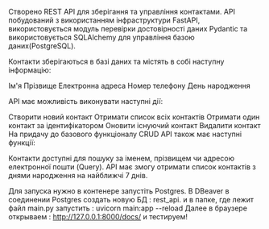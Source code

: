 Cтворено REST API для зберігання та управління контактами. API побудований з використанням інфраструктури FastAPI, використовується модуль перевірки достовірності даних Pydantic та використовується SQLAlchemy для управління базою даних(PostgreSQL).

Контакти зберігаються в базі даних та містять в собі наступну інформацію:

Ім'я
Прізвище
Електронна адреса
Номер телефону
День народження

API має можливість виконувати наступні дії:

Створити новий контакт
Отримати список всіх контактів
Отримати один контакт за ідентифікатором
Оновити існуючий контакт
Видалити контакт
На придачу до базового функціоналу CRUD API також має наступні функції:

Контакти доступні для пошуку за іменем, прізвищем чи адресою електронної пошти (Query).
API має змогу отримати список контактів з днями народження на найближчі 7 днів.

Для запуска нужно в контенере запустіть Postgres.
В DBeaver в соединении Postgres создать новую БД : rest_api.
и в папке, где лежит файл main.py запустить : uvicorn main:app --reload
Далее в браузере открываем : http://127.0.0.1:8000/docs/ и тестируем!